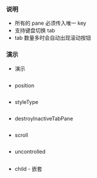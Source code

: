 ### 说明

*   所有的 pane 必须传入唯一 key
*   支持键盘切换 tab
*   tab 数量多时会自动出现滚动按钮

### 演示

*   演示

```js {"codepath": "tabs.jsx"}
```

*   position

```js {"codepath": "tabs-position.jsx"}
```

*   styleType

```js {"codepath": "tabs-styleType.jsx"}
```

*   destroyInactiveTabPane

```js {"codepath": "tabs-destroyInactiveTabPane.jsx"}
```

*   scroll

```js {"codepath": "tabs-scroll.jsx"}
```

*   uncontrolled

```js {"codepath": "tabs-uncontrolled.jsx"}
```

*   child - 嵌套

```js {"codepath": "tabs-child.jsx"}
```
